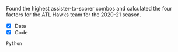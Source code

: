 Found the highest assister-to-scorer combos and calculated the four factors for the ATL Hawks team for the 2020-21 season.
- [x] Data
- [x] Code

`Python`
